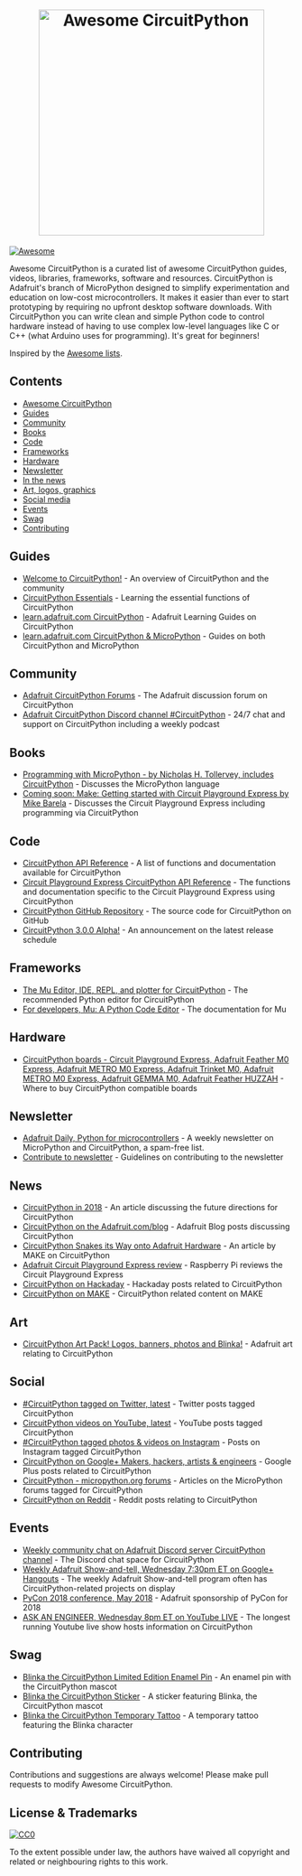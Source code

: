 <h1 align="center">
  <img width="400" src="https://github.com/adafruit/awesome-circuitpython/blob/master/awesome_circuitpython.png" alt="Awesome CircuitPython"><br>
</h1>

[![Awesome](https://awesome.re/badge.svg)](https://awesome.re)

Awesome CircuitPython is a curated list of awesome CircuitPython guides, videos, libraries, frameworks, software and resources. CircuitPython is Adafruit's branch of MicroPython designed to simplify experimentation and education on low-cost microcontrollers. It makes it easier than ever to start prototyping by requiring no upfront desktop software downloads. With CircuitPython you can write clean and simple Python code to control hardware instead of having to use complex low-level languages like C or C++ (what Arduino uses for programming). It's great for beginners!

Inspired by the [Awesome lists](https://github.com/sindresorhus/awesome).

## Contents

- [Awesome CircuitPython](#awesome-circuitpython)
- [Guides](#guides)
- [Community](#community)
- [Books](#books)
- [Code](#code)
- [Frameworks](#frameworks)
- [Hardware](#hardware)
- [Newsletter](#newsletter)
- [In the news](#news)
- [Art, logos, graphics](#art)
- [Social media](#social)
- [Events](#events)
- [Swag](#swag)
- [Contributing](#contributing)

## Guides

- [Welcome to CircuitPython!](https://learn.adafruit.com/welcome-to-circuitpython/overview) - An overview of CircuitPython and the community
- [CircuitPython Essentials](https://learn.adafruit.com/circuitpython-essentials) - Learning the essential functions of CircuitPython
- [learn.adafruit.com CircuitPython](https://learn.adafruit.com/category/circuitpython) - Adafruit Learning Guides on CircuitPython
- [learn.adafruit.com CircuitPython & MicroPython](https://learn.adafruit.com/category/micropython-slash-circuitpython) - Guides on both CircuitPython and MicroPython

## Community

- [Adafruit CircuitPython Forums](https://forums.adafruit.com/viewforum.php?f=60) - The Adafruit discussion forum on CircuitPython
- [Adafruit CircuitPython Discord channel #CircuitPython](https://discord.gg/EAeBY6x) - 24/7 chat and support on CircuitPython including a weekly podcast

## Books

- [Programming with MicroPython - by Nicholas H. Tollervey, includes CircuitPython](https://www.adafruit.com/product/3706) - Discusses the MicroPython language
- [Coming soon: Make: Getting started with Circuit Playground Express by Mike Barela](https://www.amazon.com/Mike-Barela/e/B00OA5RJIW/ref=dp_byline_cont_book_1) - Discusses the Circuit Playground Express including programming via CircuitPython

## Code

- [CircuitPython API Reference](http://circuitpython.readthedocs.io/en/latest/) - A list of functions and documentation available for CircuitPython
- [Circuit Playground Express CircuitPython API Reference](http://circuitpython.readthedocs.io/projects/circuitplayground/en/latest/) - The functions and documentation specific to the Circuit Playground Express using CircuitPython
- [CircuitPython GitHub Repository](https://github.com/adafruit/circuitpython) - The source code for CircuitPython on GitHub
- [CircuitPython 3.0.0 Alpha!](https://github.com/adafruit/circuitpython/releases/tag/3.0.0-alpha.4) - An announcement on the latest release schedule

## Frameworks

- [The Mu Editor, IDE, REPL, and plotter for CircuitPython](https://codewith.mu/) - The recommended Python editor for CircuitPython
- [For developers, Mu: A Python Code Editor](http://mu.readthedocs.io/en/latest/) - The documentation for Mu

## Hardware

- [CircuitPython boards - Circuit Playground Express, Adafruit Feather M0 Express, Adafruit METRO M0 Express, Adafruit Trinket M0, Adafruit METRO M0 Express, Adafruit GEMMA M0, Adafruit Feather HUZZAH](https://www.adafruit.com/circuitpython) - Where to buy CircuitPython compatible boards

## Newsletter

- [Adafruit Daily, Python for microcontrollers](https://www.adafruitdaily.com/) - A weekly newsletter on MicroPython and CircuitPython, a spam-free list.
- [Contribute to newsletter](https://github.com/adafruit/circuitpython-weekly-newsletter) - Guidelines on contributing to the newsletter

## News

- [CircuitPython in 2018](https://blog.adafruit.com/2018/01/29/circuitpython-in-2018/) - An article discussing the future directions for CircuitPython
- [CircuitPython on the Adafruit.com/blog](https://blog.adafruit.com/category/circuitpython/) - Adafruit Blog posts discussing CircuitPython
- [CircuitPython Snakes its Way onto Adafruit Hardware](http://makezine.com/2017/08/11/circuitpython-snakes-way-adafruit-hardware/) - An article by MAKE on CircuitPython
- [Adafruit Circuit Playground Express review](https://hackspace.raspberrypi.org/features/adafruit-circuit-playground-express-review) - Raspberry Pi reviews the Circuit Playground Express
- [CircuitPython on Hackaday](https://hackaday.com/?s=circuitpython) - Hackaday posts related to CircuitPython 
- [CircuitPython on MAKE](https://makezine.com/?s=circuitpython) - CircuitPython related content on MAKE

## Art

- [CircuitPython Art Pack! Logos, banners, photos and Blinka!](https://www.dropbox.com/sh/l6tp9ym5nf8h5v9/AABGu_q2pcdUQdx1avr8Xvvda?dl=0) - Adafruit art relating to CircuitPython

## Social

- [#CircuitPython tagged on Twitter, latest](https://twitter.com/search?f=tweets&vertical=default&q=%23CircuitPython&src=tyah) - Twitter posts tagged CircuitPython
- [CircuitPython videos on YouTube, latest](https://www.youtube.com/results?sp=CAI%253D&search_query=circuitpython) - YouTube posts tagged CircuitPython
- [#CircuitPython tagged photos & videos on Instagram](https://www.instagram.com/explore/tags/circuitpython/) - Posts on Instagram tagged CircuitPython
- [CircuitPython on Google+ Makers, hackers, artists & engineers](https://plus.google.com/u/0/b/112526208786662512291/communities/112845006884148391862/stream/7235f94a-ceab-4a9a-90b2-a47438af0675) - Google Plus posts related to CircuitPython
- [CircuitPython - micropython.org forums](https://forum.micropython.org/search.php?keywords=adafruit&terms=all&author=&sc=1&sf=all&sr=posts&sk=t&sd=d&st=0&ch=300&t=0&submit=Search) - Articles on the MicroPython forums tagged for CircuitPython
- [CircuitPython on Reddit](https://www.reddit.com/domain/adafruit.com/search?q=circuit+python&sort=new&t=week) - Reddit posts relating to CircuitPython

## Events

- [Weekly community chat on Adafruit Discord server CircuitPython channel](https://discord.gg/EAeBY6x) - The Discord chat space for CircuitPython
- [Weekly Adafruit Show-and-tell, Wednesday 7:30pm ET on Google+ Hangouts](https://plus.google.com/+adafruit) - The weekly Adafruit Show-and-tell program often has CircuitPython-related projects on display
- [PyCon 2018 conference, May 2018](https://us.pycon.org/2018/about/) - Adafruit sponsorship of PyCon for 2018
- [ASK AN ENGINEER, Wednesday 8pm ET on YouTube LIVE](https://www.youtube.com/adafruit/live) - The longest running Youtube live show hosts information on CircuitPython

## Swag
- [Blinka the CircuitPython Limited Edition Enamel Pin](https://www.adafruit.com/product/3680) - An enamel pin with the CircuitPython mascot
- [Blinka the CircuitPython Sticker](https://www.adafruit.com/product/3725) - A sticker featuring Blinka, the CircuitPython mascot
- [Blinka the CircuitPython Temporary Tattoo](https://www.adafruit.com/product/2600) - A temporary tattoo featuring the Blinka character

## Contributing

Contributions and suggestions are always welcome! Please make pull requests to modify Awesome CircuitPython.

## License & Trademarks

[![CC0](http://mirrors.creativecommons.org/presskit/buttons/88x31/svg/cc-zero.svg)](https://creativecommons.org/publicdomain/zero/1.0/)

To the extent possible under law, the authors have waived all copyright and related or neighbouring rights to this work.
